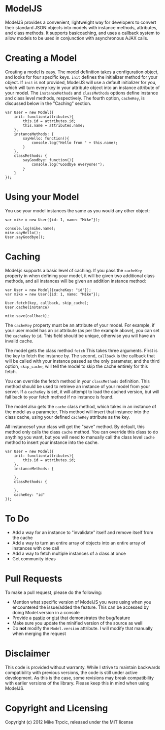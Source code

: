 # ModelJS #
ModelJS provides a convenient, lightweight way for developers to convert their standard JSON objects
into models with instance methods, attributes, and class methods.  It supports basiccaching, and uses
a callback system to allow models to be used in conjunction with asynchronous AJAX calls.

# Creating a Model #
Creating a model is easy.  The model definition takes a configuration object, and looks for four
specific keys.  `init` defines the initializer method for your object.  If `init` is not provided,
ModelJS will use a default initializer for you, which will turn every key in your attribute object
into an instance attribute of your model. The  `instanceMethods` and `classMethods` options define 
instance and class level methods, respectively.  The fourth option, `cacheKey`, is discussed below
in the "Caching" section.

    var User = new Model({
        init: function(attributes){
            this.id = attributes.id;
            this.name = attributes.name;
        },
        instanceMethods: {
            sayHello: function(){
                console.log("Hello from " + this.name);
            }
        },
        classMethods: {
            sayGoodbye: function(){
                console.log("Goodbye everyone!");
            }
        }
    });

# Using your Model #
You use your model instances the same as you would any other object:

    var mike = new User({id: 1, name: "Mike"});

    console.log(mike.name);
    mike.sayHello();
    User.sayGoodbye();

# Caching #
Model.js supports a basic level of caching.  If you pass the `cacheKey` property in
when defining your model, it will be given two additional class methods, and all instances
will be given an addition instance method:

    var User = new Model({cacheKey: "id"});
    var mike = new User({id: 1, name: "Mike"});

    User.fetch(key, callback, skip_cache);
    User.cache(instance)

    mike.save(callback);

The `cacheKey` property must be an attribute of your model.  For example, if your user model
has an `id` attribute (as per the example above), you can set the `cacheKey` to `id`. This
field should be unique, otherwise you will have an invalid cache.

The model gets the class method `fetch`  This takes three arguments.  First is the key to
fetch the instance by.  The second, `callback` is the callback that will be called with your instance
passed as the only parameter, and the third option, `skip_cache`, will tell the model to skip
the cache entirely for this fetch.

You can override the fetch method in your `classMethods` definition.  This method should be used
to retrieve an instance of your model from your server.  If a `cacheKey` is set, it will attempt
to load the cached version, but will fall back to your fetch method if no instance is found.

The model also gets the `cache` class method, which takes in an instance of the model as a parameter.
This method will insert that instance into the class cache, using your defined `cacheKey` attribute
as the key.

All instancesof your class will get the "save" method.  By default, this method only calls the class 
`cache` method.  You can override this class to do anything you want, but you will need to manually 
call the class level `cache` method to insert your instance into the cache.

    var User = new Model({
        init: function(attributes){
            this.id = attributes.id;
        },
        instanceMethods: {
    
        },
        classMethods: {
    
        },
        cacheKey: "id"
    });

# To Do #
* Add a way for an instance to "invalidate" itself and remove itself from the cache
* Add a way to turn an entire array of objects into an entire array of instances with one call
* Add a way to fetch multiple instances of a class at once
* Get community ideas

# Pull Requests #
To make a pull request, please do the following:

* Mention what specific version of ModelJS you were using when you encountered the issue/added the feature. This can be accessed by doing Model.version in a console
* Provide a [pastie](http://pastie.org/) or [gist](https://gist.github.com/) that demonstrates the bug/feature
* Make sure you update the minified version of the source as well
* Do **not** modify the `Model.version` attribute.  I will modify that manually when merging the request

# Disclaimer #
This code is provided without warranty.  While I strive to maintain backwards compatibility with previous versions,
the code is still under active development.  As this is the case, some revisions may break compatibility with earlier
versions of the library.  Please keep this in mind when using ModelJS.

# Copyright and Licensing #
Copyright (c) 2012 Mike Trpcic, released under the MIT license

